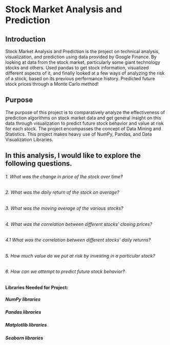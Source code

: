 # Stock Market Analysis and Prediction
## Introduction
Stock Market Analysis and Prediction is the project on technical analysis, visualization, and prediction using data provided by Google Finance. By looking at data from the stock market, particularly some giant technology stocks and others. Used pandas to get stock information, visualized different aspects of it, and finally looked at a few ways of analyzing the risk of a stock, based on its previous performance history. Predicted future stock prices through a Monte Carlo method!

## Purpose
The purpose of this project is to comparatively analyze the effectiveness of prediction algorithms on stock market data and get general insight on this data through visualization to predict future stock behavior and value at risk for each stock. The project encompasses the concept of Data Mining and Statistics. This project makes heavy use of NumPy, Pandas, and Data Visualization Libraries.

## In this analysis, I would like to explore the following questions.

###### 1. What was the change in price of the stock over time?
###### 2. What was the daily return of the stock on average?
###### 3. What was the moving average of the various stocks?
###### 4. What was the correlation between different stocks' closing prices?
###### 4.1 What was the correlation between different stocks' daily returns?
###### 5. How much value do we put at risk by investing in a particular stock?
###### 6. How can we attempt to predict future stock behavior?







#### Libraries Needed for Project:

#####  NumPy libraries
#####  Pandas libraries
##### Matplotlib libraries
##### Seaborn libraries
